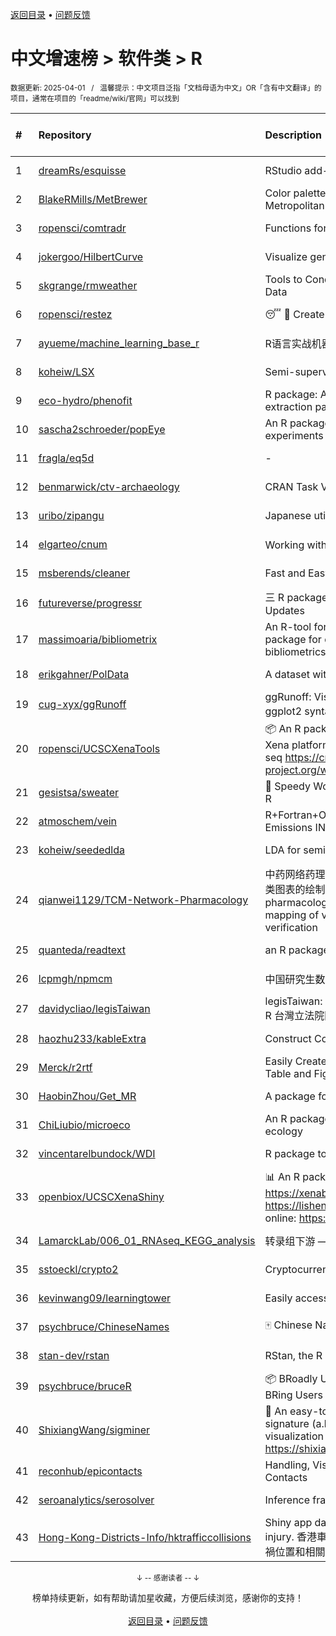 <a href="https://gitee.com/GrowingGit/GitHub-Chinese-Top-Charts#github中文排行榜">返回目录</a> • <a href="/content/docs/feedback.md">问题反馈</a>

# 中文增速榜 > 软件类 > R
<sub>数据更新: 2025-04-01&nbsp;&nbsp;&nbsp;/&nbsp;&nbsp;&nbsp;温馨提示：中文项目泛指「文档母语为中文」OR「含有中文翻译」的项目，通常在项目的「readme/wiki/官网」可以找到</sub>

|#|Repository|Description|Stars|Average daily growth|Updated|
|:-|:-|:-|:-|:-|:-|
|1|[dreamRs/esquisse](https://github.com/dreamRs/esquisse)|RStudio add-in to make plots interactively with ggplot2|1804|1|2025-02-21|
|2|[BlakeRMills/MetBrewer](https://github.com/BlakeRMills/MetBrewer)|Color palette package in R inspired by works at the Metropolitan Museum of Art in New York|1145|1|2025-01-03|
|3|[ropensci/comtradr](https://github.com/ropensci/comtradr)|Functions for Interacting with the UN Comtrade API|66|0|2024-11-16|
|4|[jokergoo/HilbertCurve](https://github.com/jokergoo/HilbertCurve)|Visualize genomic data by Hilbert curve|42|0|2024-10-08|
|5|[skgrange/rmweather](https://github.com/skgrange/rmweather)|Tools to Conduct Meteorological Normalisation on Air Quality Data|50|0|2025-02-20|
|6|[ropensci/restez](https://github.com/ropensci/restez)|:sleeping: :open_file_folder: Create and Query a Local Copy of GenBank in R|26|0|2025-03-06|
|7|[ayueme/machine_learning_base_r](https://github.com/ayueme/machine_learning_base_r)|R语言实战机器学习|26|0|2024-11-03|
|8|[koheiw/LSX](https://github.com/koheiw/LSX)|Semi-supervised algorithm for document scaling|55|0|2025-03-05|
|9|[eco-hydro/phenofit](https://github.com/eco-hydro/phenofit)|R package: A state-of-the-art Vegetation Phenology extraction package, phenofit|78|0|2025-02-06|
|10|[sascha2schroeder/popEye](https://github.com/sascha2schroeder/popEye)|An R package to analyze eye-tracking data from reading experiments|22|0|2025-03-21|
|11|[fragla/eq5d](https://github.com/fragla/eq5d)|-|24|0|2025-03-01|
|12|[benmarwick/ctv-archaeology](https://github.com/benmarwick/ctv-archaeology)|CRAN Task View: Archaeological Science|152|0|2025-03-15|
|13|[uribo/zipangu](https://github.com/uribo/zipangu)|Japanese utility functions and data|56|0|2024-11-07|
|14|[elgarteo/cnum](https://github.com/elgarteo/cnum)|Working with Chinese Numerals in R 中文數字處理|6|0|2025-01-12|
|15|[msberends/cleaner](https://github.com/msberends/cleaner)|Fast and Easy Data Cleaning (in R)|32|0|2025-03-11|
|16|[futureverse/progressr](https://github.com/futureverse/progressr)|三 R package: An Inclusive, Unifying API for Progress Updates|289|0|2025-03-29|
|17|[massimoaria/bibliometrix](https://github.com/massimoaria/bibliometrix)|An R-tool for comprehensive science mapping analysis. A package for quantitative research in scientometrics and bibliometrics.|547|0|2025-03-30|
|18|[erikgahner/PolData](https://github.com/erikgahner/PolData)|A dataset with political datasets|653|0|2025-03-01|
|19|[cug-xyx/ggRunoff](https://github.com/cug-xyx/ggRunoff)|ggRunoff: Visualisation of rainfall-runoff process lines using ggplot2 syntax. 利用ggplot2语法绘制洪水过程线|5|0|2025-01-07|
|20|[ropensci/UCSCXenaTools](https://github.com/ropensci/UCSCXenaTools)|:package: An R package for accessing genomics data from UCSC Xena platform, from cancer multi-omics to single-cell RNA-seq https://cran.r-project.org/web/packages/UCSCXenaTools/|107|0|2024-10-31|
|21|[gesistsa/sweater](https://github.com/gesistsa/sweater)|👚 Speedy Word Embedding Association Test & Extras using R|30|0|2025-02-01|
|22|[atmoschem/vein](https://github.com/atmoschem/vein)| R+Fortran+OpenMP package to estimate Vehicular Emissions INventories VEIN. |46|0|2025-03-29|
|23|[koheiw/seededlda](https://github.com/koheiw/seededlda)|LDA for semisupervised topic modeling|76|0|2025-01-22|
|24|[qianwei1129/TCM-Network-Pharmacology](https://github.com/qianwei1129/TCM-Network-Pharmacology)|中药网络药理学，包括预后基因筛选，分子对接，分子验证，各类图表的绘制等。The whole process of TCM network pharmacology, including prognostic gene screening, mapping of various diagrams and molecular docking verification|8|0|2024-12-22|
|25|[quanteda/readtext](https://github.com/quanteda/readtext)|an R package for reading text files|120|0|2024-12-01|
|26|[lcpmgh/npmcm](https://github.com/lcpmgh/npmcm)|中国研究生数学建模竞赛获奖数据及可视化分析|14|0|2025-02-13|
|27|[davidycliao/legisTaiwan](https://github.com/davidycliao/legisTaiwan)|legisTaiwan: An Interface to Access Taiwan Legislative API in R 台灣立法院國會系統 API |36|0|2025-01-21|
|28|[haozhu233/kableExtra](https://github.com/haozhu233/kableExtra)|Construct Complex Table with knitr::kable() + pipe. |706|0|2025-03-20|
|29|[Merck/r2rtf](https://github.com/Merck/r2rtf)|Easily Create Production-Ready Rich Text Format (RTF) Table and Figure|77|0|2025-03-12|
|30|[HaobinZhou/Get_MR](https://github.com/HaobinZhou/Get_MR)|A package for running MR In batches and in parallel quickly|300|0|2024-09-30|
|31|[ChiLiubio/microeco](https://github.com/ChiLiubio/microeco)|An R package for data analysis in microbial community ecology|222|0|2025-03-28|
|32|[vincentarelbundock/WDI](https://github.com/vincentarelbundock/WDI)|R package to download World Bank data|215|0|2025-03-22|
|33|[openbiox/UCSCXenaShiny](https://github.com/openbiox/UCSCXenaShiny)|📊 An R package for interactively exploring UCSC Xena https://xenabrowser.net/datapages/; Book: https://lishensuo.github.io/UCSCXenaShiny_Book; App online: https://shiny.hiplot.cn/ucsc-xena-shiny/, htt ...|98|0|2025-03-29|
|34|[LamarckLab/006_01_RNAseq_KEGG_analysis](https://github.com/LamarckLab/006_01_RNAseq_KEGG_analysis)|转录组下游 —— 用clusterProfiler包进行KEGG富集分析|5|0|2025-03-23|
|35|[sstoeckl/crypto2](https://github.com/sstoeckl/crypto2)|Cryptocurrency Market Data|56|0|2025-03-10|
|36|[kevinwang09/learningtower](https://github.com/kevinwang09/learningtower)|Easily accessible PISA data|29|0|2024-12-21|
|37|[psychbruce/ChineseNames](https://github.com/psychbruce/ChineseNames)|🀄 Chinese Name Database (1930-2008).|152|0|2025-03-30|
|38|[stan-dev/rstan](https://github.com/stan-dev/rstan)|RStan, the R interface to Stan|1052|0|2025-03-28|
|39|[psychbruce/bruceR](https://github.com/psychbruce/bruceR)|📦 BRoadly Useful Convenient and Efficient R functions that BRing Users Concise and Elegant R data analyses.|176|0|2025-03-30|
|40|[ShixiangWang/sigminer](https://github.com/ShixiangWang/sigminer)|🌲 An easy-to-use and scalable toolkit for genomic alteration signature (a.k.a. mutational signature) analysis and visualization in R https://shixiangwang.github.io/sigminer/reference/index.html|150|0|2024-10-12|
|41|[reconhub/epicontacts](https://github.com/reconhub/epicontacts)|Handling, Visualisation and Analysis of Epidemiological Contacts|16|0|2025-01-20|
|42|[seroanalytics/serosolver](https://github.com/seroanalytics/serosolver)|Inference framework for serological data|18|0|2025-03-27|
|43|[Hong-Kong-Districts-Info/hktrafficcollisions](https://github.com/Hong-Kong-Districts-Info/hktrafficcollisions)|Shiny app dashboard of HK traffic collisions that result in injury.   香港車禍傷亡資料庫：利用互動地圖和儀表版，將香港車禍位置和相關數據可視化。|13|0|2025-03-05|

<div align="center">
    <p><sub>↓ -- 感谢读者 -- ↓</sub></p>
    榜单持续更新，如有帮助请加星收藏，方便后续浏览，感谢你的支持！
</div>

<br/>

<div align="center"><a href="https://gitee.com/GrowingGit/GitHub-Chinese-Top-Charts#github中文排行榜">返回目录</a> • <a href="/content/docs/feedback.md">问题反馈</a></div>
